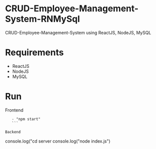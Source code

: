 # CRUD-Employee-Management-System-RNMySql

CRUD-Employee-Management-System using ReactJS, NodeJS, MySQL

# Requirements
  - ReactJS
  - NodeJS
  - MySQL
  
# Run
  Frontend
  ```- "cd client"
     - "npm start"
     ```

  Backend
  ```
  console.log("cd server
  console.log("node index.js")
  ```
